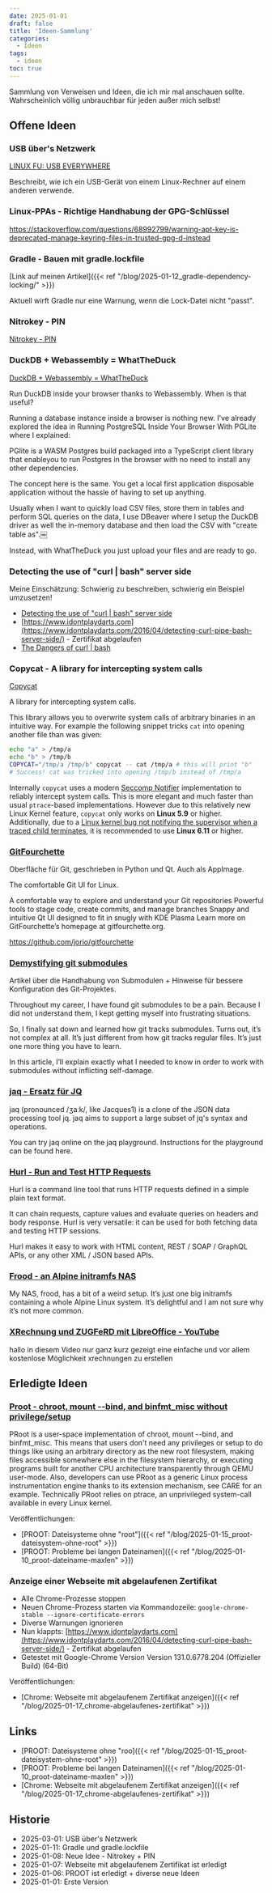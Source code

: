 ```yaml
---
date: 2025-01-01
draft: false
title: 'Ideen-Sammlung'
categories:
  - Ideen
tags:
  - ideen
toc: true
---
```


<!--Ideen-Sammlung-->
<!--==============-->

Sammlung von Verweisen und Ideen,
die ich mir mal anschauen sollte.
Wahrscheinlich völlig unbrauchbar
für jeden außer mich selbst!

<!--more-->

Offene Ideen
------------

### USB über's Netzwerk

[LINUX FU: USB EVERYWHERE](https://hackaday.com/2025/02/27/linux-fu-usb-everywhere/)

Beschreibt, wie ich ein USB-Gerät von einem Linux-Rechner
auf einem anderen verwende.

### Linux-PPAs - Richtige Handhabung der GPG-Schlüssel

https://stackoverflow.com/questions/68992799/warning-apt-key-is-deprecated-manage-keyring-files-in-trusted-gpg-d-instead

### Gradle - Bauen mit gradle.lockfile

[Link auf meinen Artikel]({{< ref "/blog/2025-01-12_gradle-dependency-locking/" >}})

Aktuell wirft Gradle nur eine Warnung, wenn die Lock-Datei nicht "passt".

### Nitrokey - PIN

[Nitrokey - PIN](https://docs.nitrokey.com/de/nitrokeys/nitrokey3/set-pins)

### DuckDB + Webassembly = WhatTheDuck

[DuckDB + Webassembly = WhatTheDuck](https://www.i-programmer.info/news/84-database/17726-duckdb-webassembly-whattheduck.html)

Run DuckDB inside your browser thanks to Webassembly. When is that useful?

Running a database instance inside a browser is nothing new.
I've already explored the idea in Running PostgreSQL Inside Your Browser With PGLite where I explained:

PGlite is a WASM Postgres build packaged into a TypeScript client library that enableyou to run Postgres in the browser with no need to install any other dependencies.

The concept here is the same. You get a local first application
disposable application without the hassle of having to set up anything.

Usually when I want to quickly load CSV files, store them in tables and perform SQL queries on the data, I use DBeaver where I setup the DuckDB driver as well the in-memory database and then load the CSV with "create table as".￼

Instead, with WhatTheDuck you just upload your files and are ready to go.

### Detecting the use of "curl | bash" server side

Meine Einschätzung: Schwierig zu beschreiben, schwierig ein Beispiel
umzusetzen!

- [Detecting the use of "curl | bash" server side](https://www.reddit.com/r/linux/comments/92tt8s/detecting_the_use_of_curl_bash_server_side/?rdt=59648)
- [https://www.idontplaydarts.com](https://www.idontplaydarts.com/2016/04/detecting-curl-pipe-bash-server-side/) - Zertifikat abgelaufen
- [The Dangers of curl | bash](https://lukespademan.com/blog/the-dangers-of-curlbash/)

### Copycat - A library for intercepting system calls

[Copycat](https://github.com/vimpostor/copycat)

A library for intercepting system calls.

This library allows you to overwrite system calls of arbitrary binaries in an intuitive way.
For example the following snippet tricks `cat` into opening another file than was given:
```bash
echo "a" > /tmp/a
echo "b" > /tmp/b
COPYCAT="/tmp/a /tmp/b" copycat -- cat /tmp/a # this will print "b"
# Success! cat was tricked into opening /tmp/b instead of /tmp/a
```

Internally `copycat` uses a modern [Seccomp Notifier](https://man7.org/linux/man-pages/man2/seccomp_unotify.2.html) implementation to reliably intercept system calls.
This is more elegant and much faster than usual `ptrace`-based implementations. However due to this relatively new Linux Kernel feature, `copycat` only works on **Linux 5.9** or higher. Additionally, due to a [Linux kernel bug not notifying the supervisor when a traced child terminates](https://lore.kernel.org/all/20240628021014.231976-2-avagin@google.com/), it is recommended to use **Linux 6.11** or higher.

### [GitFourchette](https://gitfourchette.org/)

Oberfläche für Git, geschrieben in Python und Qt.
Auch als AppImage.

The comfortable Git UI for Linux.

A comfortable way to explore and understand your Git repositories
Powerful tools to stage code, create commits, and manage branches
Snappy and intuitive Qt UI designed to fit in snugly with KDE Plasma
Learn more on GitFourchette’s homepage at gitfourchette.org.

https://github.com/jorio/gitfourchette

### [Demystifying git submodules](https://www.cyberdemon.org/2024/03/20/submodules.html)

Artikel über die Handhabung von Submodulen + Hinweise
für bessere Konfiguration des Git-Projektes.

Throughout my career, I have found git submodules to be a pain. Because I did
not understand them, I kept getting myself into frustrating situations.

So, I finally sat down and learned how git tracks submodules. Turns out, it’s
not complex at all. It’s just different from how git tracks regular files.
It’s just one more thing you have to learn.

In this article, I’ll explain exactly what I needed to know in order to work
with submodules without inflicting self-damage.

### [jaq - Ersatz für JQ](https://github.com/01mf02/jaq/tree/v2.0.0)

jaq (pronounced /ʒaːk/, like Jacques1) is a clone of the JSON data processing
tool jq. jaq aims to support a large subset of jq's syntax and operations.

You can try jaq online on the jaq playground. Instructions for the playground
can be found here.

### [Hurl - Run and Test HTTP Requests](https://hurl.dev/)

Hurl is a command line tool that runs HTTP requests defined in a simple plain
text format.

It can chain requests, capture values and evaluate queries on headers and body
response. Hurl is very versatile: it can be used for both fetching data and
testing HTTP sessions.

Hurl makes it easy to work with HTML content, REST / SOAP / GraphQL APIs, or
any other XML / JSON based APIs.

### [Frood - an Alpine initramfs NAS](https://words.filippo.io/dispatches/frood)

My NAS, frood, has a bit of a weird setup. It’s just one big initramfs
containing a whole Alpine Linux system. It’s delightful and I am not sure why
it’s not more common.

### [XRechnung und ZUGFeRD mit LibreOffice - YouTube](https://m.youtube.com/watch?v=VDYWG_PZfPE)

hallo in diesem Video nur ganz kurz
gezeigt eine einfache und vor allem
kostenlose Möglichkeit xrechnungen zu
erstellen

Erledigte Ideen
---------------

### [Proot - chroot, mount --bind, and binfmt_misc without privilege/setup](https://proot-me.github.io/)

PRoot is a user-space implementation of chroot, mount --bind, and binfmt_misc. 
This means that users don't need any privileges or setup to do things like 
using an arbitrary directory as the new root filesystem, making files 
accessible somewhere else in the filesystem hierarchy, or executing programs 
built for another CPU architecture transparently through QEMU user-mode. Also, 
developers can use PRoot as a generic Linux process instrumentation engine 
thanks to its extension mechanism, see CARE for an example. Technically PRoot 
relies on ptrace, an unprivileged system-call available in every Linux kernel.

Veröffentlichungen:

- [PROOT: Dateisysteme ohne "root"]({{< ref "/blog/2025-01-15_proot-dateisystem-ohne-root" >}})
- [PROOT: Probleme bei langen Dateinamen]({{< ref "/blog/2025-01-10_proot-dateiname-maxlen" >}})

### Anzeige einer Webseite mit abgelaufenen Zertifikat

- Alle Chrome-Prozesse stoppen
- Neuen Chrome-Prozess starten via Kommandozeile: `google-chrome-stable --ignore-certificate-errors`
- Diverse Warnungen ignorieren
- Nun klappts: [https://www.idontplaydarts.com](https://www.idontplaydarts.com/2016/04/detecting-curl-pipe-bash-server-side/) - Zertifikat abgelaufen
- Getestet mit Google-Chrome Version Version 131.0.6778.204 (Offizieller Build) (64-Bit)

Veröffentlichungen:

- [Chrome: Webseite mit abgelaufenem Zertifikat anzeigen]({{< ref "/blog/2025-01-17_chrome-abgelaufenes-zertifikat" >}})

Links
-----

- [PROOT: Dateisysteme ohne "roo]({{< ref "/blog/2025-01-15_proot-dateisystem-ohne-root" >}})
- [PROOT: Probleme bei langen Dateinamen]({{< ref "/blog/2025-01-10_proot-dateiname-maxlen" >}})
- [Chrome: Webseite mit abgelaufenem Zertifikat anzeigen]({{< ref "/blog/2025-01-17_chrome-abgelaufenes-zertifikat" >}})

Historie
--------

- 2025-03-01: USB über's Netzwerk
- 2025-01-11: Gradle und gradle.lockfile
- 2025-01-08: Neue Idee - Nitrokey + PIN
- 2025-01-07: Webseite mit abgelaufenem Zertifikat ist erledigt
- 2025-01-06: PROOT ist erledigt + diverse neue Ideen
- 2025-01-01: Erste Version
